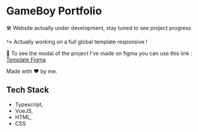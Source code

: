# GameBoy Portfolio

🛠️ Website actually under development, stay tuned to see project progress

   ↪️ Actually working on a full global template responsive !

📝 To see the modal of the project I've made on figma you can use this link : [Template Figma](https://www.figma.com/file/IwaRvaKueFSwk4GNxZMiVY/Maquette?type=design&node-id=0%3A1&mode=design&t=iBwMGeq0Wyntxqzi-1)

Made with ❤️ by me.

## Tech Stack

- Typescript,
- VueJS,
- HTML,
- CSS
